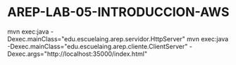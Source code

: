 # AREP-LAB-05-INTRODUCCION-AWS

mvn exec:java -Dexec.mainClass="edu.escuelaing.arep.servidor.HttpServer"
mvn exec:java -Dexec.mainClass="edu.escuelaing.arep.cliente.ClientServer" -Dexec.args="http://localhost:35000/index.html"
